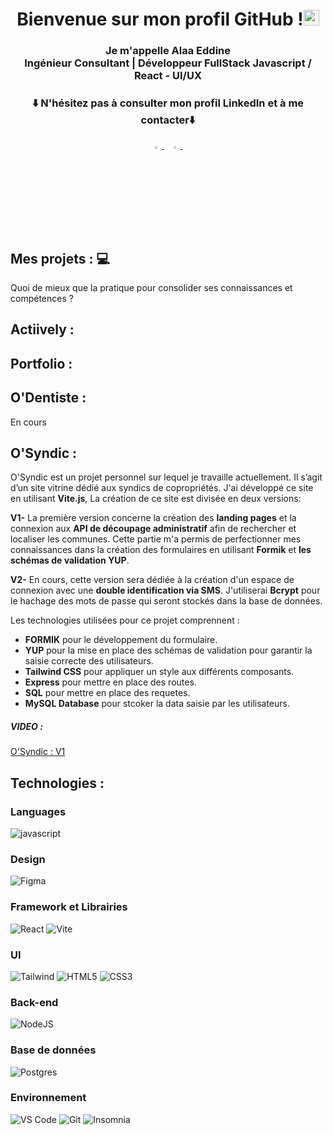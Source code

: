 <h1 align="center">Bienvenue sur mon profil GitHub !<img src="https://media.giphy.com/media/hvRJCLFzcasrR4ia7z/giphy.gif" width="25px"></h1>

<h3 align="center">Je m'appelle Alaa Eddine <br>Ingénieur Consultant | Développeur FullStack Javascript / React - UI/UX</h3>
<h3 align="center">
⬇️ N'hésitez pas à consulter mon profil LinkedIn et à me contacter⬇️
</h3>
<p align="center">
  <a href="https://www.linkedin.com/in/alaa-eddine-rahali/">
   <img src="https://img.icons8.com/color/48/000000/linkedin.png" width="3.5%"/>
    </a><span>&nbsp;</span>
  <a href="mailto:ralaaeddine1@gmail.com">
    <img src="https://img.icons8.com/fluent/48/000000/gmail.png" width="3.5%"/>
  </a><span>&nbsp;</span>
 
</p>

## Mes projets : :computer:

Quoi de mieux que la pratique pour consolider ses connaissances et compétences ?

## **Actiively :**

## **Portfolio :**

## **O'Dentiste :**

En cours

## **O'Syndic :**

O'Syndic est un projet personnel sur lequel je travaille actuellement. Il s’agit d’un site vitrine dédié aux syndics de copropriétés. J'ai développé ce site en utilisant **Vite.js**, La création de ce site est divisée en deux versions:

**V1-** La première version concerne la création des **landing pages** et la connexion aux **API de découpage administratif** afin de rechercher et localiser les communes. Cette partie m'a permis de perfectionner mes connaissances dans la création des formulaires en utilisant **Formik** et **les schémas de validation YUP**.

**V2-** En cours, cette version sera dédiée à la création d'un espace de connexion avec une **double identification via SMS**. J'utiliserai **Bcrypt** pour le hachage des mots de passe qui seront stockés dans la base de données.

Les technologies utilisées pour ce projet comprennent :

- **FORMIK** pour le développement du formulaire.
- **YUP** pour la mise en place des schémas de validation pour garantir la saisie correcte des utilisateurs.
- **Tailwind CSS** pour appliquer un style aux différents composants.
- **Express** pour mettre en place des routes.
- **SQL** pour mettre en place des requetes.
- **MySQL Database** pour stcoker la data saisie par les utilisateurs.

##### VIDEO :

[O'Syndic : V1](https://player.vimeo.com/video/844603359?h=7de1749412)

## Technologies :

### Languages

![javascript](https://camo.githubusercontent.com/738ef6fbf83087f336eed05a52efb1703c23172645ecca874ff87387200984f1/68747470733a2f2f696d672e736869656c64732e696f2f62616467652f6a6176617363726970742d2532334637444631452e7376673f7374796c653d666f722d7468652d6261646765266c6f676f3d6a617661736372697074266c6f676f436f6c6f723d626c61636b)

### Design

![Figma](https://img.shields.io/badge/figma-%23F24E1E.svg?style=for-the-badge&logo=figma&logoColor=white)

### Framework et Librairies

![React](https://img.shields.io/badge/react-%232d415c.svg?style=for-the-badge&logo=react&logoColor=%2304D8F9)
![Vite](https://img.shields.io/badge/vite-%23646CFF.svg?style=for-the-badge&logo=vite&logoColor=white)

### UI

![Tailwind](https://img.shields.io/badge/tailwind_css-%2306B6D4.svg?style=for-the-badge&logo=tailwind-css&logoColor=white)
![HTML5](https://img.shields.io/badge/HTML5-E34F26?style=for-the-badge&logo=html5&logoColor=white)
![CSS3](https://img.shields.io/badge/CSS3-1572B6?style=for-the-badge&logo=css3&logoColor=white)

### Back-end

![NodeJS](https://img.shields.io/badge/node_js-%23339933.svg?style=for-the-badge&logo=node.js&logoColor=white)

### Base de données

![Postgres](https://img.shields.io/badge/postgres-%23316192.svg?style=for-the-badge&logo=postgresql&logoColor=white)

### Environnement

![VS Code](https://img.shields.io/badge/visual_studio_code-%23007ACC.svg?style=for-the-badge&logo=visual-studio-code&logoColor=white)
![Git](https://img.shields.io/badge/git-%23F05032.svg?style=for-the-badge&logo=git&logoColor=white)
![Insomnia](https://img.shields.io/badge/insomia-%234000BF.svg?style=for-the-badge&logo=insomnia&logoColor=white)
